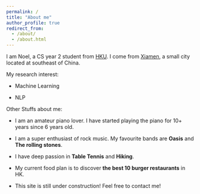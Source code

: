 ```yaml
---
permalink: /
title: "About me"
author_profile: true
redirect_from: 
  - /about/
  - /about.html
---
```


I am Noel, a CS year 2 student from [HKU](https://www.hku.hk). I come from [Xiamen](https://en.wikipedia.org/wiki/Xiamen), a small city located at southeast of China.

 

My research interest:

* Machine Learning

* NLP
 

Other Stuffs about me:


* I am an amateur piano lover. I have started playing the piano for 10+ years since 6 years old.

 

* I am a super enthusiast of rock music. My favourite bands are **Oasis** and **The rolling stones**.

 

* I have deep passion in **Table Tennis** and **Hiking**.


* My current food plan is to discover **the best 10 burger restaurants** in HK.


* This site is still under construction! Feel free to contact me!

